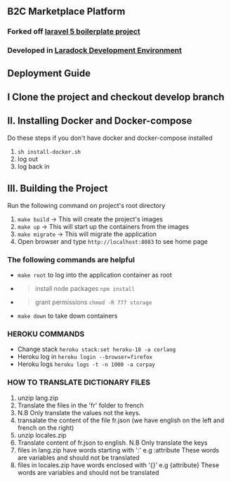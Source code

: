 ## B2C Marketplace Platform

### Forked off [laravel 5 boilerplate project](https://github.com/rappasoft/laravel-5-boilerplate)
### Developed in [Laradock Development Environment](https://github.com/laradock/laradock)

## Deployment Guide

## I Clone the project and checkout develop branch

## II. Installing Docker and Docker-compose

Do these steps if you don't have docker and docker-compose installed
1. `sh install-docker.sh`
2. log out
3. log back in

## III. Building the Project

Run the following command on project's root directory
1. `make build` -> This will create the project's images
2. `make up` -> This will start up the containers from the images
3. `make migrate` -> This will migrate the application
4. Open browser and type `http://localhost:8083` to see home page

### The following commands are helpful
* `make root` to log into the application container as root
* > install node packages `npm install`
* > grant permissions `chmod -R 777 storage`
* `make down` to take down containers

### HEROKU COMMANDS
* Change stack `heroku stack:set heroku-18 -a corlang`
* Heroku log in `heroku login --browser=firefox`
* Heroku logs `heroku logs -t -n 1000 -a corpay`

### HOW TO TRANSLATE DICTIONARY FILES

1. unzip lang.zip
2. Translate the files in the 'fr' folder to french
3. N.B Only translate the values not the keys.
4. transalate the content of the file fr.json (we have english on the left and french on the right)
5. unzip locales.zip
6. Translate content of fr.json to english. N.B Only translate the keys
7. files in lang.zip have words starting with ':' e.g :attribute These words are variables and should not be translated
8. files in locales.zip have words enclosed with '{}' e.g {attribute} These words are variables and should not be translated

